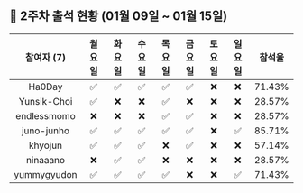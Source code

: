 ## :pushpin: 2주차 출석 현황 (01월 09일 ~ 01월 15일)

| 참여자 (7) | 월요일 | 화요일 | 수요일 | 목요일 | 금요일 | 토요일 | 일요일 | 참석율 |
|:---:|:---:|:---:|:---:|:---:|:---:|:---:|:---:|:---:|
| Ha0Day |:white_check_mark:|:white_check_mark:|:white_check_mark:|:white_check_mark:|:white_check_mark:|:x:|:x:| 71.43% |
| Yunsik-Choi |:white_check_mark:|:x:|:x:|:white_check_mark:|:x:|:x:|:x:| 28.57% |
| endlessmomo |:x:|:x:|:x:|:white_check_mark:|:white_check_mark:|:x:|:x:| 28.57% |
| juno-junho |:white_check_mark:|:white_check_mark:|:white_check_mark:|:white_check_mark:|:white_check_mark:|:x:|:white_check_mark:| 85.71% |
| khyojun |:white_check_mark:|:white_check_mark:|:white_check_mark:|:x:|:white_check_mark:|:x:|:x:| 57.14% |
| ninaaano |:x:|:white_check_mark:|:white_check_mark:|:x:|:x:|:x:|:x:| 28.57% |
| yummygyudon |:white_check_mark:|:white_check_mark:|:white_check_mark:|:white_check_mark:|:x:|:x:|:white_check_mark:| 71.43% |
